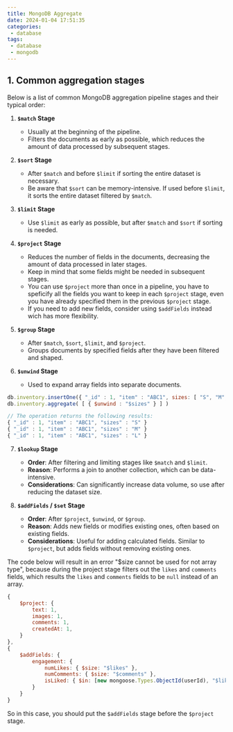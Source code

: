 ```yaml
---
title: MongoDB Aggregate
date: 2024-01-04 17:51:35
categories:
 - database
tags:
 - database
 - mongodb
---
```


## 1. Common aggregation stages

Below is a list of common MongoDB aggregation pipeline stages and their typical order:

1. **`$match` Stage**
   - Usually at the beginning of the pipeline.
   - Filters the documents as early as possible, which reduces the amount of data processed by subsequent stages. 

2. **`$sort` Stage**
   - After `$match` and before `$limit` if sorting the entire dataset is necessary.
   - Be aware that `$sort` can be memory-intensive. If used before `$limit`, it sorts the entire dataset filtered by `$match`.

3. **`$limit` Stage**
   - Use `$limit` as early as possible, but after `$match` and `$sort` if sorting is needed.

4. **`$project` Stage**
   - Reduces the number of fields in the documents, decreasing the amount of data processed in later stages.
   - Keep in mind that some fields might be needed in subsequent stages. 
   - You can use `$project` more than once in a pipeline, you have to speficify all the fields you want to keep in each `$project` stage, even you have already specified them in the previous `$project` stage.
   - If you need to add new fields, consider using `$addFields` instead wich has more flexibility. 

5. **`$group` Stage**
   - After `$match`, `$sort`, `$limit`, and `$project`.
   - Groups documents by specified fields after they have been filtered and shaped.

6. **`$unwind` Stage**
   - Used to expand array fields into separate documents. 

```js
db.inventory.insertOne({ "_id" : 1, "item" : "ABC1", sizes: [ "S", "M", "L"] })
db.inventory.aggregate( [ { $unwind : "$sizes" } ] )

// The operation returns the following results:
{ "_id" : 1, "item" : "ABC1", "sizes" : "S" }
{ "_id" : 1, "item" : "ABC1", "sizes" : "M" }
{ "_id" : 1, "item" : "ABC1", "sizes" : "L" }
```

7. **`$lookup` Stage**
   - **Order**: After filtering and limiting stages like `$match` and `$limit`.
   - **Reason**: Performs a join to another collection, which can be data-intensive.
   - **Considerations**: Can significantly increase data volume, so use after reducing the dataset size.

8. **`$addFields` / `$set` Stage**
   - **Order**: After `$project`, `$unwind`, or `$group`.
   - **Reason**: Adds new fields or modifies existing ones, often based on existing fields.
   - **Considerations**: Useful for adding calculated fields. Similar to `$project`, but adds fields without removing existing ones.


The code below will result in an error "$size cannot be used for not array type", because during the project stage filters out the `likes` and `comments` fields, which results the `likes` and `comments` fields to be `null` instead of an array. 

```js
{
    $project: {
        text: 1,
        images: 1,
        comments: 1,
        createdAt: 1,
    }
},
{
    $addFields: {
        engagement: {
            numLikes: { $size: "$likes" },
            numComments: { $size: "$comments" },
            isLiked: { $in: [new mongoose.Types.ObjectId(userId), "$likes"] },
        }
    }
}
```

So in this case, you should put the `$addFields` stage before the `$project` stage.


